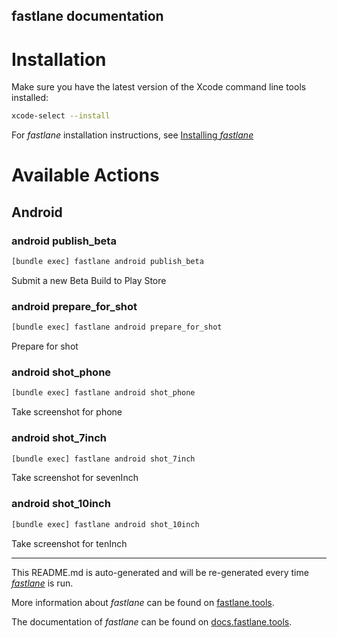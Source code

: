fastlane documentation
----

# Installation

Make sure you have the latest version of the Xcode command line tools installed:

```sh
xcode-select --install
```

For _fastlane_ installation instructions, see [Installing _fastlane_](https://docs.fastlane.tools/#installing-fastlane)

# Available Actions

## Android

### android publish_beta

```sh
[bundle exec] fastlane android publish_beta
```

Submit a new Beta Build to Play Store

### android prepare_for_shot

```sh
[bundle exec] fastlane android prepare_for_shot
```

Prepare for shot

### android shot_phone

```sh
[bundle exec] fastlane android shot_phone
```

Take screenshot for phone

### android shot_7inch

```sh
[bundle exec] fastlane android shot_7inch
```

Take screenshot for sevenInch

### android shot_10inch

```sh
[bundle exec] fastlane android shot_10inch
```

Take screenshot for tenInch

----

This README.md is auto-generated and will be re-generated every time [_fastlane_](https://fastlane.tools) is run.

More information about _fastlane_ can be found on [fastlane.tools](https://fastlane.tools).

The documentation of _fastlane_ can be found on [docs.fastlane.tools](https://docs.fastlane.tools).
